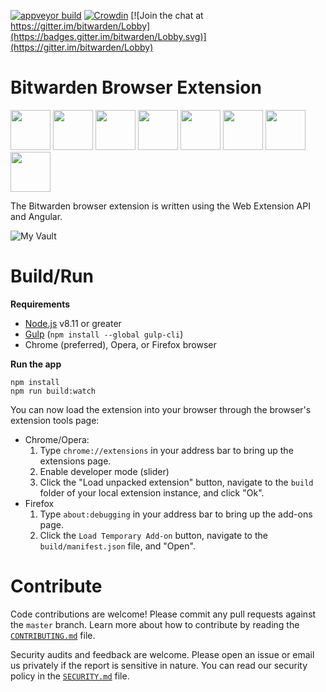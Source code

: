 [![appveyor build](https://ci.appveyor.com/api/projects/status/github/bitwarden/browser?branch=master&svg=true)](https://ci.appveyor.com/project/bitwarden/browser)
[![Crowdin](https://d322cqt584bo4o.cloudfront.net/bitwarden-browser/localized.svg)](https://crowdin.com/project/bitwarden-browser)
[![Join the chat at https://gitter.im/bitwarden/Lobby](https://badges.gitter.im/bitwarden/Lobby.svg)](https://gitter.im/bitwarden/Lobby)

# Bitwarden Browser Extension

<a href="https://chrome.google.com/webstore/detail/bitwarden-free-password-m/nngceckbapebfimnlniiiahkandclblb" target="_blank"><img src="https://imgur.com/3C4iKO0.png" width="64" height="64"></a>
<a href="https://addons.mozilla.org/firefox/addon/bitwarden-password-manager/" target="_blank"><img src="https://imgur.com/ihXsdDO.png" width="64" height="64"></a>
<a href="https://www.microsoft.com/store/p/bitwarden-free-password-manager/9p6kxl0svnnl" target="_blank"><img src="https://imgur.com/vMcaXaw.png" width="64" height="64"></a>
<a href="https://addons.opera.com/extensions/details/bitwarden-free-password-manager/" target="_blank"><img src="https://imgur.com/nSJ9htU.png" width="64" height="64"></a>
<a href="https://bitwarden.com/download/" target="_blank"><img src="https://imgur.com/ENbaWUu.png" width="64" height="64"></a>
<a href="https://chrome.google.com/webstore/detail/bitwarden-free-password-m/nngceckbapebfimnlniiiahkandclblb" target="_blank"><img src="https://imgur.com/EuDp4vP.png" width="64" height="64"></a>
<a href="https://chrome.google.com/webstore/detail/bitwarden-free-password-m/nngceckbapebfimnlniiiahkandclblb" target="_blank"><img src="https://imgur.com/z8yjLZ2.png" width="64" height="64"></a>
<a href="https://addons.mozilla.org/firefox/addon/bitwarden-password-manager/" target="_blank"><img src="https://imgur.com/MQYBSrD.png" width="64" height="64"></a>

The Bitwarden browser extension is written using the Web Extension API and Angular.

![](https://raw.githubusercontent.com/bitwarden/brand/master/screenshots/browser-chrome.png "My Vault")

# Build/Run

**Requirements**

- [Node.js](https://nodejs.org) v8.11 or greater
- [Gulp](https://gulpjs.com/) (`npm install --global gulp-cli`)
- Chrome (preferred), Opera, or Firefox browser

**Run the app**

```
npm install
npm run build:watch
```

You can now load the extension into your browser through the browser's extension tools page:

- Chrome/Opera:
  1. Type `chrome://extensions` in your address bar to bring up the extensions page.
  2. Enable developer mode (slider)
  3. Click the "Load unpacked extension" button, navigate to the `build` folder of your local extension instance, and click "Ok".
- Firefox
  1. Type `about:debugging` in your address bar to bring up the add-ons page.
  2. Click the `Load Temporary Add-on` button, navigate to the `build/manifest.json` file, and "Open".

# Contribute

Code contributions are welcome! Please commit any pull requests against the `master` branch. Learn more about how to contribute by reading the [`CONTRIBUTING.md`](CONTRIBUTING.md) file.

Security audits and feedback are welcome. Please open an issue or email us privately if the report is sensitive in nature. You can read our security policy in the [`SECURITY.md`](SECURITY.md) file.
